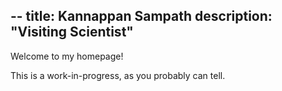 --
title: Kannappan Sampath
description: "Visiting Scientist"
--

Welcome to my homepage!

This is a work-in-progress, as you probably can tell. 